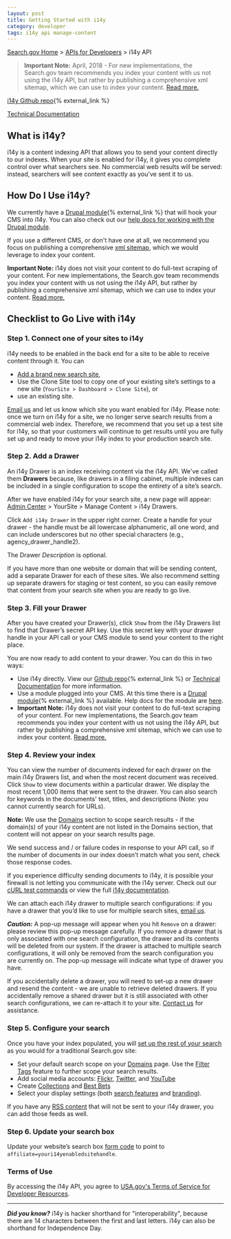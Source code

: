 ```yaml
---
layout: post
title: Getting Started with i14y
category: developer
tags: i14y api manage-content
---
```


[Search.gov Home](/index.html) > [APIs for Developers](/developer/index.html) > i14y API

> **Important Note:** April, 2018 - For new implementations, the Search.gov team recommends you index your content with us not using the i14y API, but rather by publishing a comprehensive xml sitemap, which we can use to index your content. [Read more.](/blog/six-months-in.html)

[i14y Github repo](https://github.com/GSA/i14y){% external_link %}

[Technical Documentation](/developer/indexing-api.html)

## What is i14y?

i14y is a content indexing API that allows you to send your content directly to our indexes. When your site is enabled for i14y, it gives you complete control over what searchers see. No commercial web results will be served: instead, searchers will see content exactly as you've sent it to us.

## How Do I Use i14y?

We currently have a [Drupal module](http://www.drupal.org/project/usasearch){% external_link %} that will hook your CMS into i14y. You can also check out our [help docs for working with the Drupal module](/manual/drupal.html).

If you use a different CMS, or don't have one at all, we recommend you focus on publishing a comprehensive [xml sitemap](/blog/sitemaps.html), which we would leverage to index your content.

**Important Note:** i14y does not visit your content to do full-text scraping of your content. For new implementations, the Search.gov team recommends you index your content with us not using the i14y API, but rather by publishing a comprehensive xml sitemap, which we can use to index your content. [Read more.](/blog/six-months-in.html)

## Checklist to Go Live with i14y

### Step 1. Connect one of your sites to i14y

i14y needs to be enabled in the back end for a site to be able to receive content through it. You can 

* [Add a brand new search site](/manual/add-site.html), 
* Use the Clone Site tool to copy one of your existing site’s settings to a new site (`YourSite > Dashboard > Clone Site`), or 
* use an existing site.

[Email us](mailto:search@support.digitalgov.gov) and let us know which site you want enabled for i14y. Please note: once we turn on i14y for a site, we no longer serve search results from a commercial web index. Therefore, we recommend that you set up a test site for i14y, so that your customers will continue to get results until you are fully set up and ready to move your i14y index to your production search site.

### Step 2. Add a Drawer

An i14y Drawer is an index receiving content via the i14y API. We've called them **Drawers** because, like drawers in a filing cabinet, multiple indexes can be included in a single configuration to scope the entirety of a site’s search.

After we have enabled i14y for your search site, a new page will appear: [Admin Center](https://search.usa.gov/sites/) > YourSite > Manage Content > i14y Drawers.

Click `Add i14y Drawer` in the upper right corner. Create a handle for your drawer - the handle must be all lowercase alphanumeric, all one word, and can include underscores but no other special characters (e.g., agency_drawer_handle2).

The Drawer *Description* is optional.

If you have more than one website or domain that will be sending content, add a separate Drawer for each of these sites. We also recommend setting up separate drawers for staging or test content, so you can easily remove that content from your search site when you are ready to go live.

### Step 3. Fill your Drawer

After you have created your Drawer(s), click `Show` from the i14y Drawers list to find that Drawer’s secret API key. Use this secret key with your drawer handle in your API call or your CMS module to send your content to the right place.

You are now ready to add content to your drawer. You can do this in two ways:

* Use i14y directly. View our [Github repo](https://github.com/GSA/i14y){% external_link %} or [Technical Documentation](/developer/indexing-api.html) for more information.
* Use a module plugged into your CMS. At this time there is a [Drupal module](https://www.drupal.org/project/usasearch){% external_link %} available. Help docs for the module are [here](/manual/drupal.html).
* **Important Note:** i14y does not visit your content to do full-text scraping of your content. For new implementations, the Search.gov team recommends you index your content with us not using the i14y API, but rather by publishing a comprehensive xml sitemap, which we can use to index your content. [Read more.](/blog/six-months-in.html)

### Step 4. Review your index

You can view the number of documents indexed for each drawer on the main i14y Drawers list, and when the most recent document was received. Click `Show` to view documents within a particular drawer. We display the most recent 1,000 items that were sent to the drawer. You can also search for keywords in the documents' text, titles, and descriptions (Note: you cannot currently search for URLs).

**Note:** We use the [Domains](/manual/domains.html) section to scope search results - if the domain(s) of your i14y content are not listed in the Domains section, that content will not appear on your search results page.

We send success and / or failure codes in response to your API call, so if the number of documents in our index doesn’t match what you sent, check those response codes. 

If you experience difficulty sending documents to i14y, it is possible your firewall is not letting you communicate with the i14y server. Check out our [cURL test commands](/developer/i14y-testing.html) or view the full [i14y documentation](/developer/indexing-api.html).

We can attach each i14y drawer to multiple search configurations: if you have a drawer that you’d like to use for multiple search sites, [email us](mailto:search@support.digitalgov.gov).

***Caution:*** A pop-up message will appear when you hit `Remove` on a drawer: please review this pop-up message carefully. If you remove a drawer that is only associated with one search configuration, the drawer and its contents will be deleted from our system. If the drawer is attached to multiple search configurations, it will only be removed from the search configuration you are currently on. The pop-up message will indicate what type of drawer you have.

If you accidentally delete a drawer, you will need to set-up a new drawer and resend the content - we are unable to retrieve deleted drawers. If you accidentally remove a shared drawer but it is still associated with other search configurations, we can re-attach it to your site. [Contact us](mailto:search@support.digitalgov.gov) for assistance. 

### Step 5. Configure your search

Once you have your index populated, you will [set up the rest of your search](/manual/content-overview.html) as you would for a traditional Search.gov site: 
*  Set your default search scope on your [Domains](/manual/domains.html) page. Use the [Filter Tags](/manual/filter-tags.html) feature to further scope your search results.
*  Add social media accounts: [Flickr](/manual/flickr.html), [Twitter](/manual/twitter.html), and [YouTube](/manual/youtube.html)
*  Create [Collections](/manual/collections.html) and [Best Bets](/manual/best-bets.html)
*  Select your display settings (both [search features](/manual/display-overview.html) and [branding](/manual/brand.html)).

If you have any [RSS content](/manual/rss.html) that will not be sent to your i14y drawer, you can add those feeds as well.

### Step 6. Update your search box

Update your website’s search box [form code](/manual/code.html) to point to `affiliate=youri14yenabledsitehandle`.

### Terms of Use

By accessing the i14y API, you agree to [USA.gov's Terms of Service for Developer Resources](https://www.usa.gov/About/developer-resources/terms-of-service.shtml).

---

***Did you know?*** i14y is hacker shorthand for "interoperability", because there are 14 characters between the first and last letters. i14y can also be shorthand for Independence Day.
